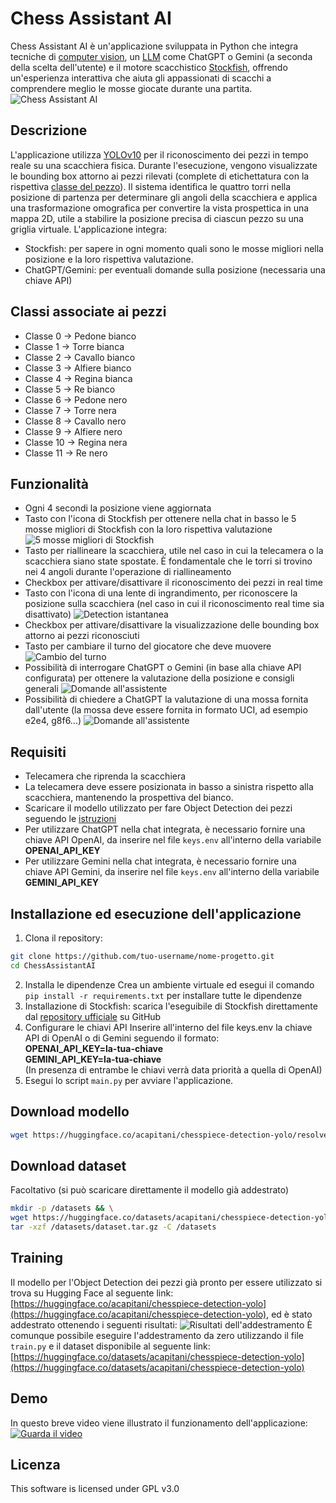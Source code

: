 # Chess Assistant AI
Chess Assistant AI è un'applicazione sviluppata in Python che integra tecniche di [computer vision](https://en.wikipedia.org/wiki/Computer_vision#:~:text=11%20External%20links-,Definition,human%20visual%20system%20can%20do.), un [LLM](https://en.wikipedia.org/wiki/Large_language_model) come ChatGPT o Gemini (a seconda della scelta dell'utente) e il motore scacchistico [Stockfish](https://github.com/official-stockfish/Stockfish), offrendo un'esperienza interattiva che aiuta gli appassionati di scacchi a comprendere meglio le mosse giocate durante una partita.
![Chess Assistant AI](assets/chess-assistant-ai.png)

## Descrizione
L'applicazione utilizza [YOLOv10](https://docs.ultralytics.com/models/yolov10/) per il riconoscimento dei pezzi in tempo reale su una scacchiera fisica. Durante l'esecuzione, vengono visualizzate le bounding box attorno ai pezzi rilevati (complete di etichettatura con la rispettiva [classe del pezzo](#classi-associate-ai-pezzi)). Il sistema identifica le quattro torri nella posizione di partenza per determinare gli angoli della scacchiera e applica una trasformazione omografica per convertire la vista prospettica in una mappa 2D, utile a stabilire la posizione precisa di ciascun pezzo su una griglia virtuale.
L'applicazione integra:
- Stockfish: per sapere in ogni momento quali sono le mosse migliori nella posizione e la loro rispettiva valutazione.
- ChatGPT/Gemini: per eventuali domande sulla posizione (necessaria una chiave API)
 
## Classi associate ai pezzi
- Classe 0  →  Pedone bianco
- Classe 1  →  Torre bianca
- Classe 2  →  Cavallo bianco
- Classe 3  →  Alfiere bianco
- Classe 4  →  Regina bianca
- Classe 5  →  Re bianco
- Classe 6  →  Pedone nero
- Classe 7  →  Torre nera
- Classe 8  →  Cavallo nero
- Classe 9  →  Alfiere nero
- Classe 10 →  Regina nera
- Classe 11 →  Re nero

## Funzionalità
- Ogni 4 secondi la posizione viene aggiornata
- Tasto con l'icona di Stockfish per ottenere nella chat in basso le 5 mosse migliori di Stockfish con la loro rispettiva valutazione
![5 mosse migliori di Stockfish](assets/stockfish_best_moves.png)
- Tasto per riallineare la scacchiera, utile nel caso in cui la telecamera o la scacchiera siano state spostate. È fondamentale che le torri si trovino nei 4 angoli durante l'operazione di riallineamento
- Checkbox per attivare/disattivare il riconoscimento dei pezzi in real time
- Tasto con l'icona di una lente di ingrandimento, per riconoscere la posizione sulla scacchiera (nel caso in cui il riconoscimento real time sia disattivato)
![Detection istantanea](assets/instant_detection.png)
- Checkbox per attivare/disattivare la visualizzazione delle bounding box attorno ai pezzi riconosciuti
- Tasto per cambiare il turno del giocatore che deve muovere
![Cambio del turno](assets/change_turn.png)
- Possibilità di interrogare ChatGPT o Gemini (in base alla chiave API configurata) per ottenere la valutazione della posizione e consigli generali
![Domande all'assistente](assets/assistant_general_question.png)
- Possibilità di chiedere a ChatGPT la valutazione di una mossa fornita dall'utente (la mossa deve essere fornita in formato UCI, ad esempio e2e4, g8f6...)
![Domande all'assistente](assets/assistant_specific_move.png)

## Requisiti
- Telecamera che riprenda la scacchiera
- La telecamera deve essere posizionata in basso a sinistra rispetto alla scacchiera, mantenendo la prospettiva del bianco.
- Scaricare il modello utilizzato per fare Object Detection dei pezzi seguendo le [istruzioni](#download-modello)
- Per utilizzare ChatGPT nella chat integrata, è necessario fornire una chiave API OpenAI, da inserire nel file `keys.env` all'interno della variabile **OPENAI_API_KEY**
- Per utilizzare Gemini nella chat integrata, è necessario fornire una chiave API Gemini, da inserire nel file `keys.env` all'interno della variabile **GEMINI_API_KEY**

## Installazione ed esecuzione dell'applicazione
1. Clona il repository:
```bash
git clone https://github.com/tuo-username/nome-progetto.git
cd ChessAssistantAI
```
2. Installa le dipendenze
Crea un ambiente virtuale ed esegui il comando `pip install -r requirements.txt` per installare tutte le dipendenze
3. Installazione di Stockfish:
scarica l'eseguibile di Stockfish direttamente dal [repository ufficiale](https://github.com/official-stockfish/Stockfish) su GitHub
4. Configurare le chiavi API 
Inserire all'interno del file keys.env la chiave API di OpenAI o di Gemini seguendo il formato:<br>
**OPENAI_API_KEY=la-tua-chiave**<br>
**GEMINI_API_KEY=la-tua-chiave**<br>
(In presenza di entrambe le chiavi verrà data priorità a quella di OpenAI)
5. Esegui lo script `main.py` per avviare l'applicazione.

## Download modello
```bash
wget https://huggingface.co/acapitani/chesspiece-detection-yolo/resolve/main/chesspiece-detection-model.pt -O ./chesspiece-detection-model.pt
```

## Download dataset
Facoltativo (si può scaricare direttamente il modello già addestrato)
```bash
mkdir -p /datasets && \
wget https://huggingface.co/datasets/acapitani/chesspiece-detection-yolo/resolve/main/dataset.tar.gz -O /datasets/dataset.tar.gz && \
tar -xzf /datasets/dataset.tar.gz -C /datasets
```

## Training
Il modello per l'Object Detection dei pezzi già pronto per essere utilizzato si trova su Hugging Face al seguente link: [https://huggingface.co/acapitani/chesspiece-detection-yolo](https://huggingface.co/acapitani/chesspiece-detection-yolo), ed è stato addestrato ottenendo i seguenti risultati:
![Risultati dell'addestramento](assets/training_results.png)
È comunque possibile eseguire l'addestramento da zero utilizzando il file `train.py` e il dataset disponibile al seguente link: [https://huggingface.co/datasets/acapitani/chesspiece-detection-yolo](https://huggingface.co/datasets/acapitani/chesspiece-detection-yolo)

## Demo
In questo breve video viene illustrato il funzionamento dell'applicazione: [![Guarda il video](assets/chess-assistant-ai.png)](https://youtu.be/WZLR9H4znxg)

## Licenza
This software is licensed under GPL v3.0

